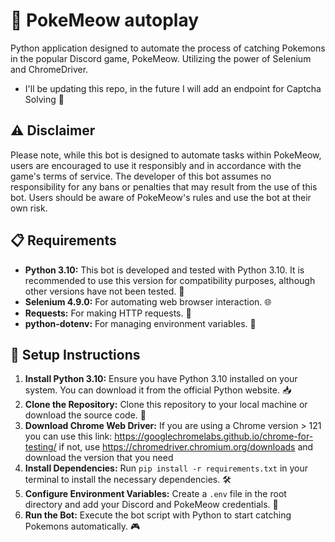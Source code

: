 # 🤖 PokeMeow autoplay

Python application designed to automate the process of catching Pokemons in the popular Discord game, PokeMeow. Utilizing the power of Selenium and ChromeDriver.
- I'll be updating this repo, in the future I will add an endpoint for Captcha Solving 🧩

## ⚠️ Disclaimer
Please note, while this bot is designed to automate tasks within PokeMeow, users are encouraged to use it responsibly and in accordance with the game's terms of service. The developer of this bot assumes no responsibility for any bans or penalties that may result from the use of this bot. Users should be aware of PokeMeow's rules and use the bot at their own risk.

## 📋 Requirements
- **Python 3.10:** This bot is developed and tested with Python 3.10. It is recommended to use this version for compatibility purposes, although other versions have not been tested. 🐍
- **Selenium 4.9.0:** For automating web browser interaction. 🌐
- **Requests:** For making HTTP requests. 📡
- **python-dotenv:** For managing environment variables. 🔑

## 🚀 Setup Instructions

1. **Install Python 3.10:** Ensure you have Python 3.10 installed on your system. You can download it from the official Python website. 📥
2. **Clone the Repository:** Clone this repository to your local machine or download the source code. 📂
3. **Download Chrome Web Driver:** If you are using a Chrome version > 121 you can use this link: https://googlechromelabs.github.io/chrome-for-testing/ if not, use https://chromedriver.chromium.org/downloads and download the version that you need
4. **Install Dependencies:** Run `pip install -r requirements.txt` in your terminal to install the necessary dependencies. 🛠️
5. **Configure Environment Variables:** Create a `.env` file in the root directory and add your Discord and PokeMeow credentials. 📝
6. **Run the Bot:** Execute the bot script with Python to start catching Pokemons automatically. 🎮

